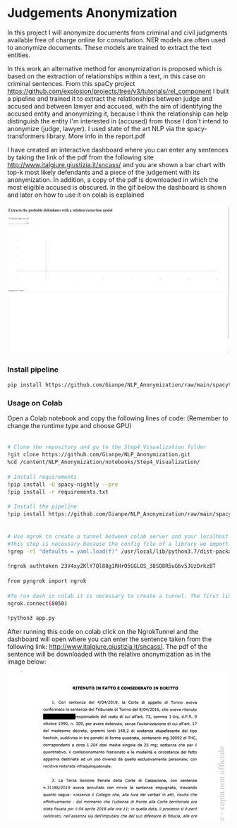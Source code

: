 # Judgements Anonymization

In this project I will anonymize documents from criminal and civil judgments available free of charge online for consultation.
NER models are often used to anonymize documents. These models are trained to extract the text entities.

In this work an alternative method for anonymization is proposed which is based on the extraction of relationships within a text, in this case on criminal sentences.
From this spaCy project https://github.com/explosion/projects/tree/v3/tutorials/rel_component I built a pipeline and trained it to extract the relationships between judge and accused and between lawyer and accused, with the aim of identifying the accused entity and anonymizing it, because I think the relationship can help distinguish the entity I'm interested in (accused) from those I don't intend to anonymize (judge, lawyer). I used state of the art NLP via the spacy-transformers library.  More info in the report.pdf

I have created an interactive dashboard where you can enter any sentences by taking the link of the pdf from the following site http://www.italgiure.giustizia.it/sncass/ and you are shown a bar chart with top-k most likely defendants and a piece of the judgement with its anonymization. In addition, a copy of the pdf is downloaded in which the most eligible accused is obscured.
In the gif below the dashboard is shown and later on how to use it on colab is explained


<img src="https://github.com/Gianpe/NLP_Anonymization/blob/main/images/def_extractor2.gif" width="600" height="338"/>

### Install pipeline
```bash
pip install https://github.com/Gianpe/NLP_Anonymization/raw/main/spacytransformers_umberto/package_tar_format/en_relation_def_extraction-0.0.1/dist/en_relation_def_extraction-0.0.1.tar.gz

```
### Usage on Colab
Open a Colab notebook and copy the following lines of code:
(Remember to change the runtime type and choose GPU)
```bash

# Clone the repository and go to the Step4_Visualization folder
!git clone https://github.com/Gianpe/NLP_Anonymization.git
%cd /content/NLP_Anonymization/notebooks/Step4_Visualization/

# Install requirements
!pip install -U spacy-nightly --pre
!pip install -r requirements.txt

# Install the pipeline
!pip install https://github.com/Gianpe/NLP_Anonymization/raw/main/spacytransformers_umberto/package_tar_format/en_relation_def_extraction-0.0.1/dist/en_relation_def_extraction-0.0.1.tar.gz


# Use ngrok to create a tunnel between colab server and your localhost
#This step is necessary because the config file of a library we import is not updated and it brings to error. 
!grep -rl "defaults = yaml.load(f)" /usr/local/lib/python3.7/dist-packages/distributed/config.py | xargs sed -i 's/defaults = yaml.load(f)/defaults = yaml.load(f, Loader=yaml.FullLoader)/g'

!ngrok authtoken 23V4xyZKlY7Ql88g1RHrO5GGLOS_38SQ8R5uG6v5JUzDrkzBT

from pyngrok import ngrok

#To run dash in colab it is necessary to create a tunnel. The first link will be the one to use to see the dashboards
ngrok.connect(8050)

!python3 app.py
```
After running this code on colab click on the NgrokTunnel and the dashboard will open where you can enter the sentence taken from the following link: http://www.italgiure.giustizia.it/sncass/.
The pdf of the sentence will be downloaded with the relative anonymization as in the image below:

<img src="https://github.com/Gianpe/NLP_Anonymization/blob/main/images/anon_sent.PNG" width="600" height="338"/>
